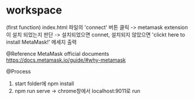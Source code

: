 # workspace
(first function) index.html 파일의 'connect' 버튼 클릭 -> metamask extension이 설치 되었는지 판단 -> 설치되었으면 connet, 설치되지 않았으면 'clickt here to install MetaMask!' 메세지 출력

@Reference
MetaMask official documents
https://docs.metamask.io/guide/#why-metamask


@Process
1. start folder에 npm install
2. npm run serve -> chrome창에서 localhost:9011로 run
